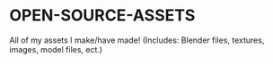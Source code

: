# OPEN-SOURCE-ASSETS
All of my assets I make/have made! (Includes: Blender files, textures, images, model files, ect.)
